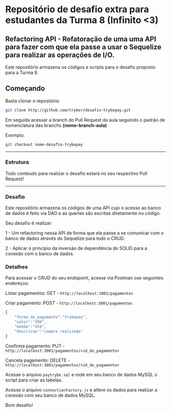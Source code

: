 # Repositório de desafio extra para estudantes da Turma 8 (Infinito <3)

## Refactoring API - Refatoração de uma  uma API para fazer com que ela passe a usar o Sequelize para realizar as operações de I/O.

Este repositório armazena os códigos e scripts para o desafio proposto para a Turma 8.

## Começando

Basta clonar o repositório

```sh
git clone http://github.com/tryber/desafio-trybepay.git
```

Em seguida acessar a branch do Pull Request da aula seguindo o padrão de nomenclatura das branchs **(nome-branch-aula)**

Exemplo:
```sh
git checkout nome-desafio-trybepay
```

---

### Estrutura

Todo conteudo para realizar o desafio estará no seu respectivo Pull Request!

---


### Desafio

Este repositório armazena os códigos de uma API cujo o acesso ao banco de dados é feito via DAO e as queries são escritas diretamente no código.

Seu desafio é realizar:

1 - Um refactoring nessa API de forma que ela passe a se comunicar com o banco de dados através do Sequelize para todo o CRUD.

2 - Aplicar o princípio da inversão de dependência do SOLID para a conexão com o banco de dados.

### Detalhes

Para acessar o CRUD do seu endopoint, acesse via Postman ose seguintes endereços:

Listar pagamentos: GET - `http://localhost:3001/pagamentos`

Criar pagamento: POST - `http://localhost:3001/pagamentos`

```javascript
{
	"forma_de_pagamento":"trybepay",
	"valor":"300",
	"moeda":"US$",
	"descricao":"compra realizada"
}
```

Confirma pagamento: PUT - `http://localhost:3001/pagamentos/<id_do_pagamento>`

Cancela pagamento: DELETE - `http://localhost:3001/pagamentos/<id_do_pagamento>`

Acesse o arquivo `paytrybe.sql` e rode em seu banco de dados MySQL o script para criar as tabelas.

Acesse o arquivo `connectionFactory.js` e altere os dados para realizar a conexão com seu banco de dados MySQL. 

Bom desafio!